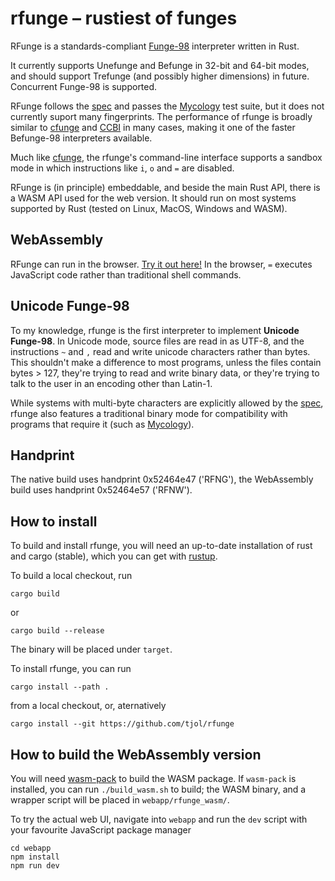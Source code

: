 # rfunge – rustiest of funges

RFunge is a standards-compliant [Funge-98] interpreter written in Rust.

It currently supports Unefunge and Befunge in 32-bit and 64-bit modes, and
should support Trefunge (and possibly higher dimensions) in future.
Concurrent Funge-98 is supported.

RFunge follows the [spec] and passes the [Mycology] test suite, but it does not
currently suport many fingerprints. The performance of rfunge is broadly similar
to [cfunge] and [CCBI] in many cases, making it one of the faster Befunge-98
interpreters available.

Much like [cfunge], the rfunge's command-line interface supports a sandbox mode
in which instructions like `i`, `o` and `=` are disabled.

RFunge is (in principle) embeddable, and beside the main Rust API, there is a
WASM API used for the web version. It should run on most systems supported by
Rust (tested on Linux, MacOS, Windows and WASM).

## WebAssembly

RFunge can run in the browser. [Try it out here!](https://tjol.eu/rfunge/)
In the browser, `=` executes JavaScript code rather than traditional shell
commands.

## Unicode Funge-98

To my knowledge, rfunge is the first interpreter to implement **Unicode Funge-98**.
In Unicode mode, source files are read in as UTF-8, and the instructions `~` and
`,` read and write unicode characters rather than bytes. This shouldn't make a
difference to most programs, unless the files contain bytes > 127, they're
trying to read and write binary data, or they're trying to talk to the user in
an encoding other than Latin-1.

While systems with multi-byte characters are explicitly allowed by the [spec],
rfunge also features a traditional binary mode for compatibility with programs
that require it (such as [Mycology]).

## Handprint

The native build uses handprint 0x52464e47 ('RFNG'), the WebAssembly build uses
handprint 0x52464e57 ('RFNW').

## How to install

To build and install rfunge, you will need an up-to-date installation of rust
and cargo (stable), which you can get with [rustup](https://rustup.rs/).

To build a local checkout, run

    cargo build

or

    cargo build --release

The binary will be placed under `target`.

To install rfunge, you can run

    cargo install --path .

from a local checkout, or, aternatively

    cargo install --git https://github.com/tjol/rfunge

## How to build the WebAssembly version

You will need [wasm-pack] to build the WASM package. If `wasm-pack` is installed,
you can run `./build_wasm.sh` to build; the WASM binary, and a wrapper script will
be placed in `webapp/rfunge_wasm/`.

To try the actual web UI, navigate into `webapp` and run the `dev` script with your
favourite JavaScript package manager

```
cd webapp
npm install
npm run dev
```


[Funge-98]: https://esolangs.org/wiki/Funge-98
[spec]: https://github.com/catseye/Funge-98/blob/master/doc/funge98.markdown
[Mycology]: https://github.com/Deewiant/Mycology
[cfunge]: https://github.com/VorpalBlade/cfunge
[CCBI]: https://github.com/Deewiant/CCBI
[wasm-pack]: https://rustwasm.github.io/wasm-pack/
